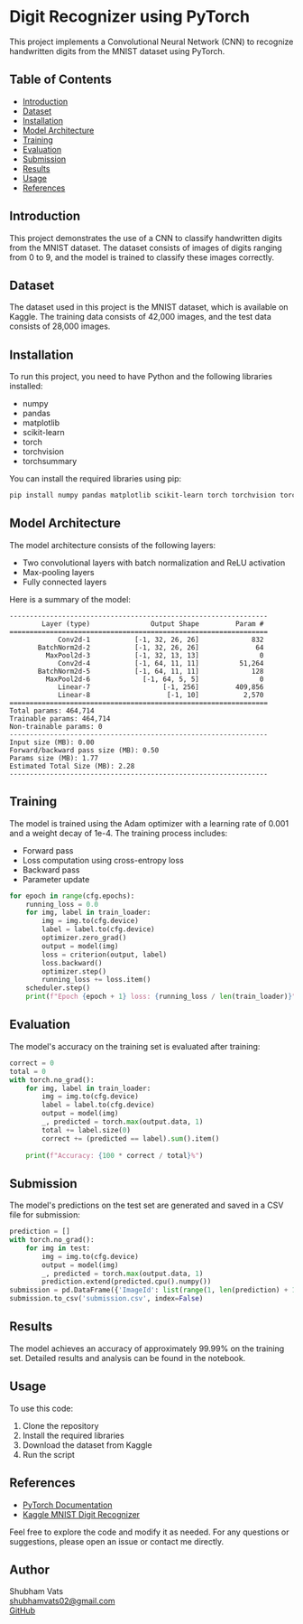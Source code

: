# Digit Recognizer using PyTorch

This project implements a Convolutional Neural Network (CNN) to recognize handwritten digits from the MNIST dataset using PyTorch.

## Table of Contents

- [Introduction](#introduction)
- [Dataset](#dataset)
- [Installation](#installation)
- [Model Architecture](#model-architecture)
- [Training](#training)
- [Evaluation](#evaluation)
- [Submission](#submission)
- [Results](#results)
- [Usage](#usage)
- [References](#references)

## Introduction

This project demonstrates the use of a CNN to classify handwritten digits from the MNIST dataset. The dataset consists of images of digits ranging from 0 to 9, and the model is trained to classify these images correctly.

## Dataset

The dataset used in this project is the MNIST dataset, which is available on Kaggle. The training data consists of 42,000 images, and the test data consists of 28,000 images.

## Installation

To run this project, you need to have Python and the following libraries installed:

- numpy
- pandas
- matplotlib
- scikit-learn
- torch
- torchvision
- torchsummary

You can install the required libraries using pip:

```bash
pip install numpy pandas matplotlib scikit-learn torch torchvision torchsummary
```

## Model Architecture

The model architecture consists of the following layers:

- Two convolutional layers with batch normalization and ReLU activation
- Max-pooling layers
- Fully connected layers

Here is a summary of the model:

```
----------------------------------------------------------------
        Layer (type)               Output Shape         Param #
================================================================
            Conv2d-1           [-1, 32, 26, 26]             832
       BatchNorm2d-2           [-1, 32, 26, 26]              64
         MaxPool2d-3           [-1, 32, 13, 13]               0
            Conv2d-4           [-1, 64, 11, 11]          51,264
       BatchNorm2d-5           [-1, 64, 11, 11]             128
         MaxPool2d-6             [-1, 64, 5, 5]               0
            Linear-7                  [-1, 256]         409,856
            Linear-8                   [-1, 10]           2,570
================================================================
Total params: 464,714
Trainable params: 464,714
Non-trainable params: 0
----------------------------------------------------------------
Input size (MB): 0.00
Forward/backward pass size (MB): 0.50
Params size (MB): 1.77
Estimated Total Size (MB): 2.28
----------------------------------------------------------------
```

## Training

The model is trained using the Adam optimizer with a learning rate of 0.001 and a weight decay of 1e-4. The training process includes:

- Forward pass
- Loss computation using cross-entropy loss
- Backward pass
- Parameter update

```python
for epoch in range(cfg.epochs):
    running_loss = 0.0
    for img, label in train_loader:
        img = img.to(cfg.device)
        label = label.to(cfg.device)
        optimizer.zero_grad()
        output = model(img)
        loss = criterion(output, label)
        loss.backward()
        optimizer.step()
        running_loss += loss.item()
    scheduler.step()
    print(f"Epoch {epoch + 1} loss: {running_loss / len(train_loader)}")
```

## Evaluation

The model's accuracy on the training set is evaluated after training:

```python
correct = 0
total = 0
with torch.no_grad():
    for img, label in train_loader:
        img = img.to(cfg.device)
        label = label.to(cfg.device)
        output = model(img)
        _, predicted = torch.max(output.data, 1)
        total += label.size(0)
        correct += (predicted == label).sum().item()
  
    print(f"Accuracy: {100 * correct / total}%")
```

## Submission

The model's predictions on the test set are generated and saved in a CSV file for submission:

```python
prediction = []
with torch.no_grad():
    for img in test:
        img = img.to(cfg.device)
        output = model(img)
        _, predicted = torch.max(output.data, 1)
        prediction.extend(predicted.cpu().numpy())
submission = pd.DataFrame({'ImageId': list(range(1, len(prediction) + 1)), 'Label': prediction})
submission.to_csv('submission.csv', index=False)
```

## Results

The model achieves an accuracy of approximately 99.99% on the training set. Detailed results and analysis can be found in the notebook.

## Usage

To use this code:

1. Clone the repository
2. Install the required libraries
3. Download the dataset from Kaggle
4. Run the script

## References

- [PyTorch Documentation](https://pytorch.org/docs/stable/index.html)
- [Kaggle MNIST Digit Recognizer](https://www.kaggle.com/c/digit-recognizer)

Feel free to explore the code and modify it as needed. For any questions or suggestions, please open an issue or contact me directly.

## Author

Shubham Vats  
[shubhamvats02@gmail.com](mailto:shubhamvats02@gmail.com)  
[GitHub](https://github.com/shubvats)
